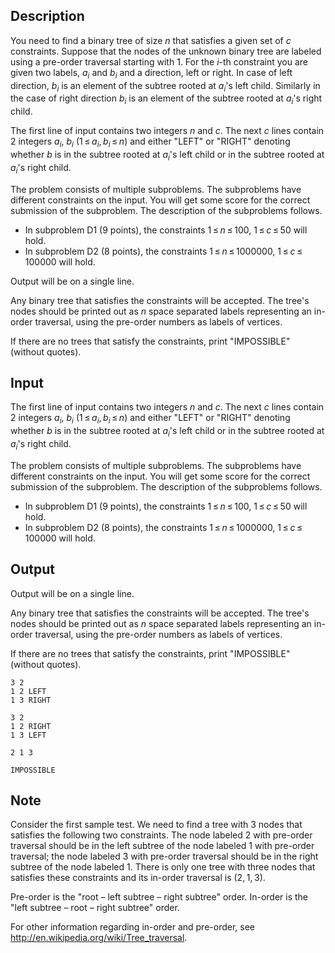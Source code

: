 ## Description

<div><p>You need to find a binary tree of size <span class="tex-span"><i>n</i></span> that satisfies a given set of <span class="tex-span"><i>c</i></span> constraints. Suppose that the nodes of the unknown binary tree are labeled using a <span class="tex-font-style-it">pre-order</span> traversal starting with <span class="tex-span">1</span>. For the <span class="tex-span"><i>i</i></span>-th constraint you are given two labels, <span class="tex-span"><i>a</i><sub class="lower-index"><i>i</i></sub></span> and <span class="tex-span"><i>b</i><sub class="lower-index"><i>i</i></sub></span> and a direction, left or right. In case of left direction, <span class="tex-span"><i>b</i><sub class="lower-index"><i>i</i></sub></span> is an element of the subtree rooted at <span class="tex-span"><i>a</i><sub class="lower-index"><i>i</i></sub></span>'s left child. Similarly in the case of right direction <span class="tex-span"><i>b</i><sub class="lower-index"><i>i</i></sub></span> is an element of the subtree rooted at <span class="tex-span"><i>a</i><sub class="lower-index"><i>i</i></sub></span>'s right child.</p></div><div class="input-specification"><p>The first line of input contains two integers <span class="tex-span"><i>n</i></span> and <span class="tex-span"><i>c</i></span>. The next <span class="tex-span"><i>c</i></span> lines contain 2 integers <span class="tex-span"><i>a</i><sub class="lower-index"><i>i</i></sub></span>, <span class="tex-span"><i>b</i><sub class="lower-index"><i>i</i></sub></span> (<span class="tex-span">1 ≤ <i>a</i><sub class="lower-index"><i>i</i></sub>, <i>b</i><sub class="lower-index"><i>i</i></sub> ≤ <i>n</i></span>) and either "<span class="tex-font-style-tt">LEFT</span>" or "<span class="tex-font-style-tt">RIGHT</span>" denoting whether <span class="tex-span"><i>b</i></span> is in the subtree rooted at <span class="tex-span"><i>a</i><sub class="lower-index"><i>i</i></sub></span>'s left child or in the subtree rooted at <span class="tex-span"><i>a</i><sub class="lower-index"><i>i</i></sub></span>'s right child.</p><p><span class="tex-font-style-it">The problem consists of multiple subproblems. The subproblems have different constraints on the input. You will get some score for the correct submission of the subproblem. The description of the subproblems follows.</span></p><ul> <li> In subproblem D1 (<span class="tex-span">9</span> points), the constraints <span class="tex-span">1 ≤ <i>n</i> ≤ 100</span>, <span class="tex-span">1 ≤ <i>c</i> ≤ 50</span> will hold. </li><li> In subproblem D2 (<span class="tex-span">8</span> points), the constraints <span class="tex-span">1 ≤ <i>n</i> ≤ 1000000</span>, <span class="tex-span">1 ≤ <i>c</i> ≤ 100000</span> will hold. </li></ul></div><div class="output-specification"><p>Output will be on a single line.</p><p>Any binary tree that satisfies the constraints will be accepted. The tree's nodes should be printed out as <span class="tex-span"><i>n</i></span> space separated labels representing an <span class="tex-font-style-it">in-order</span> traversal, using the <span class="tex-font-style-it">pre-order</span> numbers as labels of vertices.</p><p>If there are no trees that satisfy the constraints, print "<span class="tex-font-style-tt">IMPOSSIBLE</span>" (without quotes).</p></div>

## Input

<p>The first line of input contains two integers <span class="tex-span"><i>n</i></span> and <span class="tex-span"><i>c</i></span>. The next <span class="tex-span"><i>c</i></span> lines contain 2 integers <span class="tex-span"><i>a</i><sub class="lower-index"><i>i</i></sub></span>, <span class="tex-span"><i>b</i><sub class="lower-index"><i>i</i></sub></span> (<span class="tex-span">1 ≤ <i>a</i><sub class="lower-index"><i>i</i></sub>, <i>b</i><sub class="lower-index"><i>i</i></sub> ≤ <i>n</i></span>) and either "<span class="tex-font-style-tt">LEFT</span>" or "<span class="tex-font-style-tt">RIGHT</span>" denoting whether <span class="tex-span"><i>b</i></span> is in the subtree rooted at <span class="tex-span"><i>a</i><sub class="lower-index"><i>i</i></sub></span>'s left child or in the subtree rooted at <span class="tex-span"><i>a</i><sub class="lower-index"><i>i</i></sub></span>'s right child.</p><p><span class="tex-font-style-it">The problem consists of multiple subproblems. The subproblems have different constraints on the input. You will get some score for the correct submission of the subproblem. The description of the subproblems follows.</span></p><ul> <li> In subproblem D1 (<span class="tex-span">9</span> points), the constraints <span class="tex-span">1 ≤ <i>n</i> ≤ 100</span>, <span class="tex-span">1 ≤ <i>c</i> ≤ 50</span> will hold. </li><li> In subproblem D2 (<span class="tex-span">8</span> points), the constraints <span class="tex-span">1 ≤ <i>n</i> ≤ 1000000</span>, <span class="tex-span">1 ≤ <i>c</i> ≤ 100000</span> will hold. </li></ul>

## Output

<p>Output will be on a single line.</p><p>Any binary tree that satisfies the constraints will be accepted. The tree's nodes should be printed out as <span class="tex-span"><i>n</i></span> space separated labels representing an <span class="tex-font-style-it">in-order</span> traversal, using the <span class="tex-font-style-it">pre-order</span> numbers as labels of vertices.</p><p>If there are no trees that satisfy the constraints, print "<span class="tex-font-style-tt">IMPOSSIBLE</span>" (without quotes).</p>





```input1
3 2
1 2 LEFT
1 3 RIGHT

```




```input2
3 2
1 2 RIGHT
1 3 LEFT

```




```output1
2 1 3

```




```output2
IMPOSSIBLE

```



## Note

<p>Consider the first sample test. We need to find a tree with 3 nodes that satisfies the following two constraints. The node labeled 2 with pre-order traversal should be in the left subtree of the node labeled 1 with pre-order traversal; the node labeled 3 with pre-order traversal should be in the right subtree of the node labeled 1. There is only one tree with three nodes that satisfies these constraints and its in-order traversal is <span class="tex-span">(2, 1, 3)</span>.</p><p><span class="tex-font-style-it">Pre-order</span> is the "root – left subtree – right subtree" order. <span class="tex-font-style-it">In-order</span> is the "left subtree – root – right subtree" order.</p><p>For other information regarding <span class="tex-font-style-it">in-order</span> and <span class="tex-font-style-it">pre-order</span>, see <a href="https://en.wikipedia.org/wiki/Tree_traversal">http://en.wikipedia.org/wiki/Tree_traversal</a>.</p>
